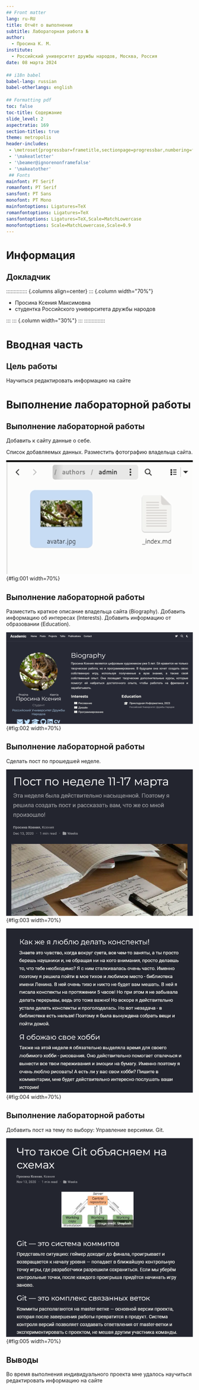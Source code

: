 ```yaml
---
## Front matter
lang: ru-RU
title: Отчёт о выполнении
subtitle: Лабораторная работа № 
author:
  - Просина К. М.
institute:
  - Российский университет дружбы народов, Москва, Россия
date: 08 марта 2024

## i18n babel
babel-lang: russian
babel-otherlangs: english

## Formatting pdf
toc: false
toc-title: Содержание
slide_level: 2
aspectratio: 169
section-titles: true
theme: metropolis
header-includes:
 - \metroset{progressbar=frametitle,sectionpage=progressbar,numbering=fraction}
 - '\makeatletter'
 - '\beamer@ignorenonframefalse'
 - '\makeatother'
 ## Fonts
mainfont: PT Serif
romanfont: PT Serif
sansfont: PT Sans
monofont: PT Mono
mainfontoptions: Ligatures=TeX
romanfontoptions: Ligatures=TeX
sansfontoptions: Ligatures=TeX,Scale=MatchLowercase
monofontoptions: Scale=MatchLowercase,Scale=0.9
---
```


# Информация

## Докладчик

:::::::::::::: {.columns align=center}
::: {.column width="70%"}

  * Просина Ксения Максимовна
  * студентка Российского университета дружбы народов

:::
::: {.column width="30%"}
:::
::::::::::::::

# Вводная часть

## Цель работы

Научиться редактировать информацию на сайте

# Выполнение лабораторной работы

## Выполнение лабораторной работы

Добавить к сайту данные о себе.

Список добавляемых данных.
Разместить фотографию владельца сайта.

![1](image/1.png){#fig:001 width=70%}

## Выполнение лабораторной работы

Разместить краткое описание владельца сайта (Biography).
Добавить информацию об интересах (Interests).
Добавить информацию от образовании (Education).

![2](image/2.png){#fig:002 width=70%}

## Выполнение лабораторной работы

Сделать пост по прошедшей неделе.

![3](image/3.png){#fig:003 width=70%}

![4](image/4.png){#fig:004 width=70%}

## Выполнение лабораторной работы

Добавить пост на тему по выбору:
Управление версиями. Git.

![5](image/5.png){#fig:005 width=70%}

## Выводы

Во время выполнения индивидуального проекта мне удалось научиться редактировать информацию на сайте
